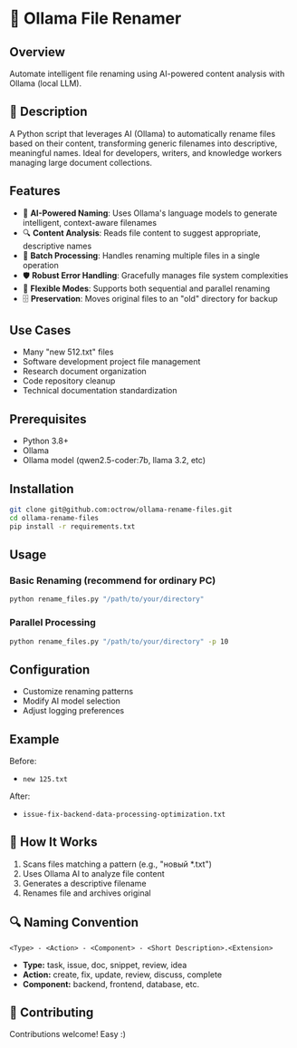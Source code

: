 # 🤖 Ollama File Renamer

## Overview

Automate intelligent file renaming using AI-powered content analysis with Ollama (local LLM).

## 📝 Description

A Python script that leverages AI (Ollama) to automatically rename files based on their content, transforming generic filenames into descriptive, meaningful names. Ideal for developers, writers, and knowledge workers managing large document collections.

## Features

- 🧠 **AI-Powered Naming**: Uses Ollama's language models to generate intelligent, context-aware filenames
- 🔍 **Content Analysis**: Reads file content to suggest appropriate, descriptive names
- 📂 **Batch Processing**: Handles renaming multiple files in a single operation
- 🛡️ **Robust Error Handling**: Gracefully manages file system complexities
- 🚦 **Flexible Modes**: Supports both sequential and parallel renaming
- 🗄️ **Preservation**: Moves original files to an "old" directory for backup

## Use Cases

- Many "new 512.txt" files
- Software development project file management
- Research document organization
- Code repository cleanup
- Technical documentation standardization

## Prerequisites

- Python 3.8+
- Ollama
- Ollama model (qwen2.5-coder:7b, llama 3.2, etc)

## Installation

```bash
git clone git@github.com:octrow/ollama-rename-files.git
cd ollama-rename-files
pip install -r requirements.txt
```

## Usage

### Basic Renaming (recommend for ordinary PC)
```bash
python rename_files.py "/path/to/your/directory"
```

### Parallel Processing
```bash
python rename_files.py "/path/to/your/directory" -p 10
```

## Configuration

- Customize renaming patterns
- Modify AI model selection
- Adjust logging preferences

## Example

Before:
- `new 125.txt`

After:
- `issue-fix-backend-data-processing-optimization.txt`

## 🤖 How It Works

1. Scans files matching a pattern (e.g., "новый *.txt")
2. Uses Ollama AI to analyze file content
3. Generates a descriptive filename
4. Renames file and archives original

## 🔍 Naming Convention

`<Type> - <Action> - <Component> - <Short Description>.<Extension>`

- **Type:** task, issue, doc, snippet, review, idea
- **Action:** create, fix, update, review, discuss, complete
- **Component:** backend, frontend, database, etc.

## 🌟 Contributing

Contributions welcome! Easy :)